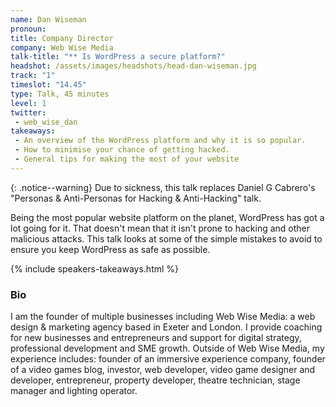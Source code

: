 ```yaml
---
name: Dan Wiseman
pronoun:
title: Company Director
company: Web Wise Media
talk-title: "** Is WordPress a secure platform?"
headshot: /assets/images/headshots/head-dan-wiseman.jpg
track: "1"
timeslot: "14.45"
type: Talk, 45 minutes
level: 1
twitter: 
 - web_wise_dan
takeaways: 
 - An overview of the WordPress platform and why it is so popular. 
 - How to minimise your chance of getting hacked.
 - General tips for making the most of your website
---
```

{: .notice--warning}
Due to sickness, this talk replaces Daniel G Cabrero's "Personas & Anti-Personas for Hacking & Anti-Hacking" talk.

Being the most popular website platform on the planet, WordPress has got a lot going for it. That doesn't mean that it isn't prone to hacking and other malicious attacks. This talk looks at some of the simple mistakes to avoid to ensure you keep WordPress as safe as possible.

{% include speakers-takeaways.html %}

<h3>Bio</h3>

I am the founder of multiple businesses including Web Wise Media: a web design & marketing agency based in Exeter and London. I provide coaching for new businesses and entrepreneurs and support for digital strategy, professional development and SME growth. Outside of Web Wise Media, my experience includes: founder of an immersive experience company, founder of a video games blog, investor, web developer, video game designer and developer, entrepreneur, property developer, theatre technician, stage manager and lighting operator.